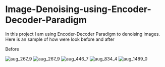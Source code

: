 # Image-Denoising-using-Encoder-Decoder-Paradigm

In this project I am using Encoder-Decoder Paradigm to denoising images. Here is an sample of how were look before and after


Before

  
  ![aug_267_9](https://github.com/coolLaksh/Image-Denoising-using-Encoder-Decoder-Paradigm/assets/116641733/c2abbd67-0de3-451c-bf35-d4caacc26f99)      ![aug_267_9](https://github.com/coolLaksh/Image-Denoising-using-Encoder-Decoder-Paradigm/assets/116641733/4a322be2-63b9-4c65-9b95-ddbfc6b5148b)    ![aug_446_7](https://github.com/coolLaksh/Image-Denoising-using-Encoder-Decoder-Paradigm/assets/116641733/b761973f-47a2-4f9e-82cc-74c0e57859f5)    ![aug_834_4](https://github.com/coolLaksh/Image-Denoising-using-Encoder-Decoder-Paradigm/assets/116641733/a183e91d-f1d5-4e78-a21e-5e948195f33b)    ![aug_1489_0](https://github.com/coolLaksh/Image-Denoising-using-Encoder-Decoder-Paradigm/assets/116641733/6267d835-d0d0-4c4e-8e44-7c4956e5d786)



  
